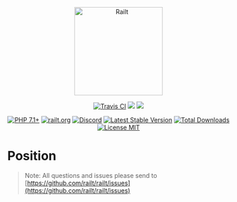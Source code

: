 <p align="center">
    <img src="https://railt.org/images/logo-dark.svg" width="200" alt="Railt" />
</p>
<p align="center">
    <a href="https://travis-ci.org/railt/position"><img src="https://travis-ci.org/railt/position.svg?branch=1.4.x" alt="Travis CI" /></a>
    <a href="https://codeclimate.com/github/railt/position/test_coverage"><img src="https://api.codeclimate.com/v1/badges/8128b42973c66101b3c8/test_coverage" /></a>
    <a href="https://codeclimate.com/github/railt/position/maintainability"><img src="https://api.codeclimate.com/v1/badges/8128b42973c66101b3c8/maintainability" /></a>
</p>
<p align="center">
    <a href="https://packagist.org/packages/railt/position"><img src="https://img.shields.io/badge/PHP-7.1+-6f4ca5.svg" alt="PHP 7.1+"></a>
    <a href="https://railt.org"><img src="https://img.shields.io/badge/official-site-6f4ca5.svg" alt="railt.org"></a>
    <a href="https://discord.gg/ND7SpD4"><img src="https://img.shields.io/badge/discord-chat-6f4ca5.svg" alt="Discord"></a>
    <a href="https://packagist.org/packages/railt/position"><img src="https://poser.pugx.org/railt/position/version" alt="Latest Stable Version"></a>
    <a href="https://packagist.org/packages/railt/position"><img src="https://poser.pugx.org/railt/position/downloads" alt="Total Downloads"></a>
    <a href="https://raw.githubusercontent.com/railt/position/1.4.x/LICENSE.md"><img src="https://poser.pugx.org/railt/position/license" alt="License MIT"></a>
</p>

# Position

> Note: All questions and issues please send 
to [https://github.com/railt/railt/issues](https://github.com/railt/railt/issues)

